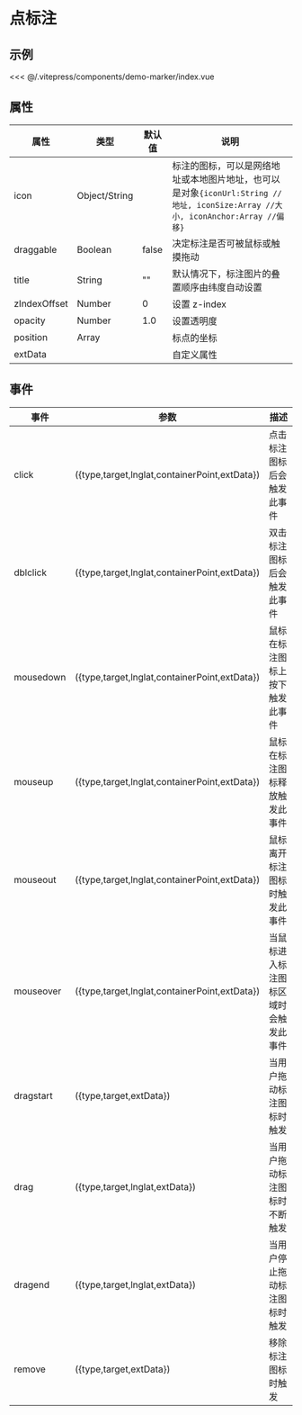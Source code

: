 # 点标注

## 示例

<demo-marker></demo-marker>

<code-details>
<<< @/.vitepress/components/demo-marker/index.vue
</code-details>

## 属性

| 属性 | 类型 | 默认值 | 说明 |
| --- | --- | --- | --- |
| icon | Object/String |  | 标注的图标，可以是网络地址或本地图片地址，也可以是对象`{iconUrl:String //地址, iconSize:Array //大小, iconAnchor:Array //偏移}` |
| draggable | Boolean | false | 决定标注是否可被鼠标或触摸拖动 |
| title | String | "" | 默认情况下，标注图片的叠置顺序由纬度自动设置 |
| zIndexOffset | Number | 0 | 设置 z-index |
| opacity | Number | 1.0 | 设置透明度 |
| position | Array |  | 标点的坐标 |
| extData |  |  | 自定义属性 |

## 事件

| 事件      | 参数                                          | 描述                                 |
| --------- | --------------------------------------------- | ------------------------------------ |
| click     | ({type,target,lnglat,containerPoint,extData}) | 点击标注图标后会触发此事件           |
| dblclick  | ({type,target,lnglat,containerPoint,extData}) | 双击标注图标后会触发此事件           |
| mousedown | ({type,target,lnglat,containerPoint,extData}) | 鼠标在标注图标上按下触发此事件       |
| mouseup   | ({type,target,lnglat,containerPoint,extData}) | 鼠标在标注图标释放触发此事件         |
| mouseout  | ({type,target,lnglat,containerPoint,extData}) | 鼠标离开标注图标时触发此事件         |
| mouseover | ({type,target,lnglat,containerPoint,extData}) | 当鼠标进入标注图标区域时会触发此事件 |
| dragstart | ({type,target,extData})                       | 当用户拖动标注图标时触发             |
| drag      | ({type,target,lnglat,extData})                | 当用户拖动标注图标时不断触发         |
| dragend   | ({type,target,lnglat,extData})                | 当用户停止拖动标注图标时触发         |
| remove    | ({type,target,extData})                       | 移除标注图标时触发                   |
